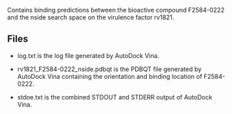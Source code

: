 Contains binding predictions between the bioactive compound F2584-0222 and the nside search space on the virulence factor rv1821.

## Files

- log.txt is the log file generated by AutoDock Vina.

- rv1821_F2584-0222_nside.pdbqt is the PDBQT file generated by AutoDock Vina containing the orientation and binding location of F2584-0222.

- stdoe.txt is the combined STDOUT and STDERR output of AutoDock Vina.

